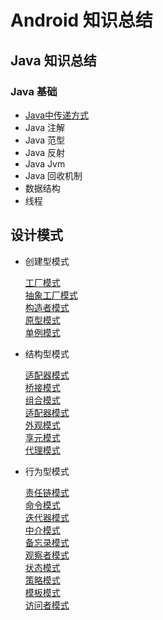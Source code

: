 # Android 知识总结
## Java 知识总结
### Java 基础
*  [Java中传递方式](./java/java%E5%80%BC%E4%BC%A0%E9%80%92.md)
* Java 注解
* Java 范型
* Java 反射
* Java Jvm
* Java 回收机制
* 数据结构
* 线程

## 设计模式
* 创建型模式    


    [工厂模式](./DesignPattern/工厂模式.md)    
    [抽象工厂模式]()    
    [构造者模式]()    
    [原型模式]()    
    [单例模式]()    
* 结构型模式    

    [适配器模式]()    
    [桥接模式]()    
    [组合模式]()    
    [适配器模式]()    
    [外观模式]()  
    [享元模式]()  
    [代理模式]()  
* 行为型模式    


    [责任链模式]()    
    [命令模式]()    
    [迭代器模式]()    
    [中介模式]()    
    [备忘录模式]()  
    [观察者模式]()  
    [状态模式]()    
    [策略模式]()    
    [模板模式]()    
    [访问者模式]()  